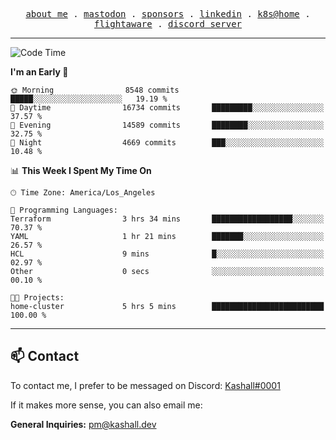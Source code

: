 <p align="center">
  <samp>
    <a href="https://jordanjones.org/">about me</a> .
    <a rel="me" href="https://mastodon.social/@kashall">mastodon</a> .
    <a href="https://github.com/sponsors/kashalls">sponsors</a> .
    <a href="https://linkedin.com/in/jordpjones">linkedin</a> .
    <a href="https://github.com/kashalls/home-cluster">k8s@home</a> .
    <a href="https://flightaware.com/adsb/stats/user/kashalls">flightaware</a> .
    <a href="https://discord.gg/V2WrCfqba9">discord server</a>
  </samp>
</p>

---

<!--START_SECTION:waka-->
![Code Time](http://img.shields.io/badge/Code%20Time-1%2C728%20hrs%2024%20mins-blue)

**I'm an Early 🐤** 

```text
🌞 Morning                8548 commits        █████░░░░░░░░░░░░░░░░░░░░   19.19 % 
🌆 Daytime                16734 commits       █████████░░░░░░░░░░░░░░░░   37.57 % 
🌃 Evening                14589 commits       ████████░░░░░░░░░░░░░░░░░   32.75 % 
🌙 Night                  4669 commits        ███░░░░░░░░░░░░░░░░░░░░░░   10.48 % 
```


📊 **This Week I Spent My Time On** 

```text
🕑︎ Time Zone: America/Los_Angeles

💬 Programming Languages: 
Terraform                3 hrs 34 mins       ██████████████████░░░░░░░   70.37 % 
YAML                     1 hr 21 mins        ███████░░░░░░░░░░░░░░░░░░   26.57 % 
HCL                      9 mins              █░░░░░░░░░░░░░░░░░░░░░░░░   02.97 % 
Other                    0 secs              ░░░░░░░░░░░░░░░░░░░░░░░░░   00.10 % 

🐱‍💻 Projects: 
home-cluster             5 hrs 5 mins        █████████████████████████   100.00 % 
```


<!--END_SECTION:waka-->

---

## 📫 Contact

To contact me, I prefer to be messaged on Discord:  [Kashall#0001](https://discord.com/users/201077739589992448)

If it makes more sense, you can also email me:

**General Inquiries:** pm@kashall.dev  
